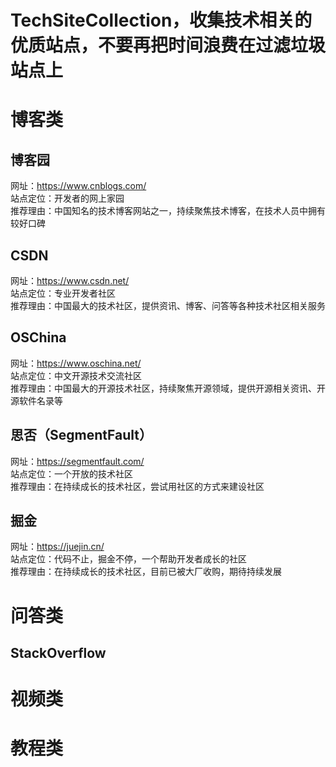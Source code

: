 # TechSiteCollection，收集技术相关的优质站点，不要再把时间浪费在过滤垃圾站点上

# 博客类

## 博客园
网址：https://www.cnblogs.com/  
站点定位：开发者的网上家园  
推荐理由：中国知名的技术博客网站之一，持续聚焦技术博客，在技术人员中拥有较好口碑  

## CSDN
网址：https://www.csdn.net/  
站点定位：专业开发者社区  
推荐理由：中国最大的技术社区，提供资讯、博客、问答等各种技术社区相关服务  

## OSChina
网址：https://www.oschina.net/  
站点定位：中文开源技术交流社区  
推荐理由：中国最大的开源技术社区，持续聚焦开源领域，提供开源相关资讯、开源软件名录等  

## 思否（SegmentFault）
网址：https://segmentfault.com/  
站点定位：一个开放的技术社区  
推荐理由：在持续成长的技术社区，尝试用社区的方式来建设社区  

## 掘金
网址：https://juejin.cn/  
站点定位：代码不止，掘金不停，一个帮助开发者成长的社区  
推荐理由：在持续成长的技术社区，目前已被大厂收购，期待持续发展  

# 问答类
## StackOverflow

# 视频类

# 教程类
